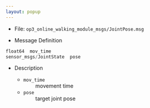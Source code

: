```yaml
---
layout: popup
---
```


- File: `op3_online_walking_module_msgs/JointPose.msg`

- Message Definition
 ```c
 float64  mov_time
 sensor_msgs/JointState  pose
 ```

- Description

    * `mov_time`   
&emsp;&emsp; movement time      
    * `pose`    
&emsp;&emsp; target joint pose   
